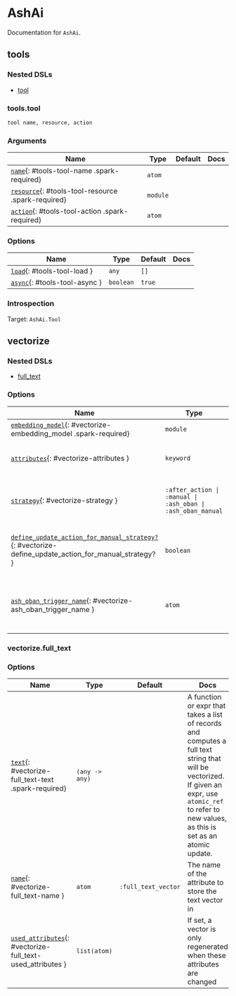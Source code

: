 <!--
This file was generated by Spark. Do not edit it by hand.
-->
# AshAi

Documentation for `AshAi`.


## tools


### Nested DSLs
 * [tool](#tools-tool)





### tools.tool
```elixir
tool name, resource, action
```








### Arguments

| Name | Type | Default | Docs |
|------|------|---------|------|
| [`name`](#tools-tool-name){: #tools-tool-name .spark-required} | `atom` |  |  |
| [`resource`](#tools-tool-resource){: #tools-tool-resource .spark-required} | `module` |  |  |
| [`action`](#tools-tool-action){: #tools-tool-action .spark-required} | `atom` |  |  |
### Options

| Name | Type | Default | Docs |
|------|------|---------|------|
| [`load`](#tools-tool-load){: #tools-tool-load } | `any` | `[]` |  |
| [`async`](#tools-tool-async){: #tools-tool-async } | `boolean` | `true` |  |





### Introspection

Target: `AshAi.Tool`




## vectorize


### Nested DSLs
 * [full_text](#vectorize-full_text)





### Options

| Name | Type | Default | Docs |
|------|------|---------|------|
| [`embedding_model`](#vectorize-embedding_model){: #vectorize-embedding_model .spark-required} | `module` |  |  |
| [`attributes`](#vectorize-attributes){: #vectorize-attributes } | `keyword` | `[]` | A keyword list of attributes to vectorize, and the name of the attribute to store the vector in |
| [`strategy`](#vectorize-strategy){: #vectorize-strategy } | `:after_action \| :manual \| :ash_oban \| :ash_oban_manual` | `:after_action` | How to compute the vector. Currently supported strategies are `:after_action`, `:manual`, and `:ash_oban`. |
| [`define_update_action_for_manual_strategy?`](#vectorize-define_update_action_for_manual_strategy?){: #vectorize-define_update_action_for_manual_strategy? } | `boolean` | `true` | If true, an `ash_ai_update_embeddings` update action will be defined, which will automatically update the embeddings when run. |
| [`ash_oban_trigger_name`](#vectorize-ash_oban_trigger_name){: #vectorize-ash_oban_trigger_name } | `atom` | `:ash_ai_update_embeddings` | The name of the AshOban-trigger that will be run in order to update the record's embeddings. Defaults to `:ash_ai_update_embeddings`. |


### vectorize.full_text







### Options

| Name | Type | Default | Docs |
|------|------|---------|------|
| [`text`](#vectorize-full_text-text){: #vectorize-full_text-text .spark-required} | `(any -> any)` |  | A function or expr that takes a list of records and computes a full text string that will be vectorized. If given an expr, use `atomic_ref` to refer to new values, as this is set as an atomic update. |
| [`name`](#vectorize-full_text-name){: #vectorize-full_text-name } | `atom` | `:full_text_vector` | The name of the attribute to store the text vector in |
| [`used_attributes`](#vectorize-full_text-used_attributes){: #vectorize-full_text-used_attributes } | `list(atom)` |  | If set, a vector is only regenerated when these attributes are changed |









<style type="text/css">.spark-required::after { content: "*"; color: red !important; }</style>
